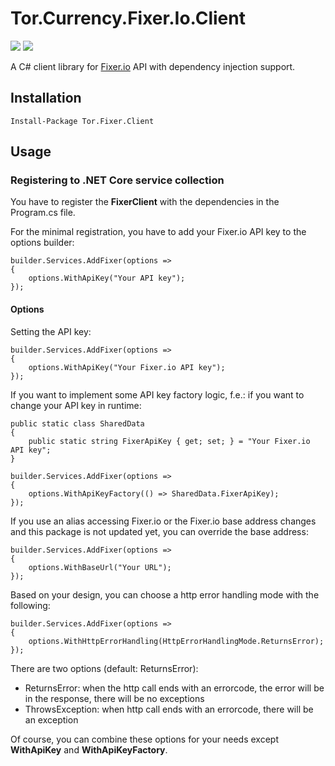 # Tor.Currency.Fixer.Io.Client

[![](https://img.shields.io/nuget/dt/Tor.Fixer.Client)](#) [![](https://img.shields.io/nuget/v/Tor.Fixer.Client)](https://www.nuget.org/packages/Tor.Fixer.Client)

A C# client library for [Fixer.io](http://fixer.io/) API with dependency injection support.

## Installation

```text
Install-Package Tor.Fixer.Client
```

## Usage

### Registering to .NET Core service collection

You have to register the **FixerClient** with the dependencies in the Program.cs file.

For the minimal registration, you have to add your Fixer.io API key to the options builder:

```text
builder.Services.AddFixer(options =>
{
    options.WithApiKey("Your API key");
});
```

#### Options

Setting the API key:

```text
builder.Services.AddFixer(options =>
{
    options.WithApiKey("Your Fixer.io API key");
});
```

If you want to implement some API key factory logic, f.e.: if you want to change your API key in runtime:

```text
public static class SharedData
{
    public static string FixerApiKey { get; set; } = "Your Fixer.io API key";
}
```

```text
builder.Services.AddFixer(options =>
{
    options.WithApiKeyFactory(() => SharedData.FixerApiKey);
});
```

If you use an alias accessing Fixer.io or the Fixer.io base address changes and this package is not updated yet, you can override the base address:

```text
builder.Services.AddFixer(options =>
{
    options.WithBaseUrl("Your URL");
});
```

Based on your design, you can choose a http error handling mode with the following:

```text
builder.Services.AddFixer(options =>
{
    options.WithHttpErrorHandling(HttpErrorHandlingMode.ReturnsError);
});
```

There are two options (default: ReturnsError):
 - ReturnsError: when the http call ends with an errorcode, the error will be in the response, there will be no exceptions
 - ThrowsException: when http call ends with an errorcode, there will be an exception

Of course, you can combine these options for your needs except **WithApiKey** and **WithApiKeyFactory**.
